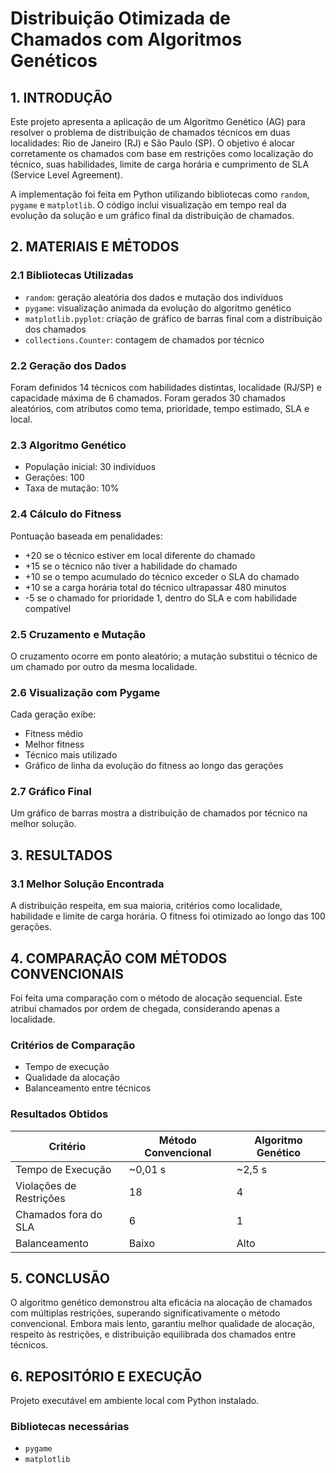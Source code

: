 # Distribuição Otimizada de Chamados com Algoritmos Genéticos

## 1. INTRODUÇÃO

Este projeto apresenta a aplicação de um Algoritmo Genético (AG) para resolver o problema de distribuição de chamados técnicos em duas localidades: Rio de Janeiro (RJ) e São Paulo (SP). O objetivo é alocar corretamente os chamados com base em restrições como localização do técnico, suas habilidades, limite de carga horária e cumprimento de SLA (Service Level Agreement).

A implementação foi feita em Python utilizando bibliotecas como `random`, `pygame` e `matplotlib`. O código inclui visualização em tempo real da evolução da solução e um gráfico final da distribuição de chamados.

## 2. MATERIAIS E MÉTODOS

### 2.1 Bibliotecas Utilizadas

- `random`: geração aleatória dos dados e mutação dos indivíduos  
- `pygame`: visualização animada da evolução do algoritmo genético  
- `matplotlib.pyplot`: criação de gráfico de barras final com a distribuição dos chamados  
- `collections.Counter`: contagem de chamados por técnico  

### 2.2 Geração dos Dados

Foram definidos 14 técnicos com habilidades distintas, localidade (RJ/SP) e capacidade máxima de 6 chamados. Foram gerados 30 chamados aleatórios, com atributos como tema, prioridade, tempo estimado, SLA e local.

### 2.3 Algoritmo Genético

- População inicial: 30 indivíduos  
- Gerações: 100  
- Taxa de mutação: 10%  

### 2.4 Cálculo do Fitness

Pontuação baseada em penalidades:

- +20 se o técnico estiver em local diferente do chamado  
- +15 se o técnico não tiver a habilidade do chamado  
- +10 se o tempo acumulado do técnico exceder o SLA do chamado  
- +10 se a carga horária total do técnico ultrapassar 480 minutos  
- -5 se o chamado for prioridade 1, dentro do SLA e com habilidade compatível  

### 2.5 Cruzamento e Mutação

O cruzamento ocorre em ponto aleatório; a mutação substitui o técnico de um chamado por outro da mesma localidade.

### 2.6 Visualização com Pygame

Cada geração exibe:
- Fitness médio  
- Melhor fitness  
- Técnico mais utilizado  
- Gráfico de linha da evolução do fitness ao longo das gerações  

### 2.7 Gráfico Final

Um gráfico de barras mostra a distribuição de chamados por técnico na melhor solução.

## 3. RESULTADOS

### 3.1 Melhor Solução Encontrada

A distribuição respeita, em sua maioria, critérios como localidade, habilidade e limite de carga horária. O fitness foi otimizado ao longo das 100 gerações.

## 4. COMPARAÇÃO COM MÉTODOS CONVENCIONAIS

Foi feita uma comparação com o método de alocação sequencial. Este atribui chamados por ordem de chegada, considerando apenas a localidade.

### Critérios de Comparação

- Tempo de execução  
- Qualidade da alocação  
- Balanceamento entre técnicos  

### Resultados Obtidos

| Critério                   | Método Convencional | Algoritmo Genético |
|---------------------------|---------------------|--------------------|
| Tempo de Execução         | ~0,01 s             | ~2,5 s             |
| Violações de Restrições   | 18                  | 4                  |
| Chamados fora do SLA      | 6                   | 1                  |
| Balanceamento             | Baixo               | Alto               |

## 5. CONCLUSÃO

O algoritmo genético demonstrou alta eficácia na alocação de chamados com múltiplas restrições, superando significativamente o método convencional. Embora mais lento, garantiu melhor qualidade de alocação, respeito às restrições, e distribuição equilibrada dos chamados entre técnicos.

## 6. REPOSITÓRIO E EXECUÇÃO

Projeto executável em ambiente local com Python instalado.

### Bibliotecas necessárias

- `pygame`  
- `matplotlib`